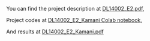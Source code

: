 
You can find the project description at [DL14002_E2.pdf](./DL14002_E2.pdf),

Project codes at [DL14002_E2_Kamani Colab notebook](https://colab.research.google.com/drive/1AzxPOd7oaDc_U0CTMFM_dvLPWOQpdOVB?usp=sharing),

And results at  [DL14002_E2_Kamani.pdf](./DL14002_E2_Kamani.pdf)

